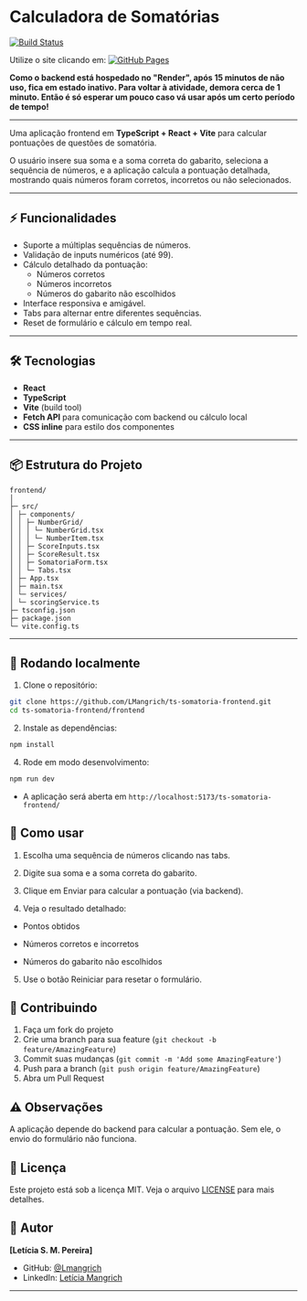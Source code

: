 # Calculadora de Somatórias 

[![Build Status](https://img.shields.io/badge/build-passing-brightgreen)](https://github.com/LMangrich/ts-somatoria-frontend)  


Utilize o site clicando em: [![GitHub Pages](https://img.shields.io/badge/GitHub-Pages-blue)](https://lmangrich.github.io/ts-somatoria-frontend/) 

**Como o backend está hospedado no "Render", após 15 minutos de não uso, fica em estado inativo. Para voltar à atividade, demora cerca de 1 minuto. Então é só esperar um pouco caso vá usar após um certo período de tempo!**

--- 

Uma aplicação frontend em **TypeScript + React + Vite** para calcular pontuações de questões de somatória.  

O usuário insere sua soma e a soma correta do gabarito, seleciona a sequência de números, e a aplicação calcula a pontuação detalhada, mostrando quais números foram corretos, incorretos ou não selecionados.  

---

## ⚡ Funcionalidades

- Suporte a múltiplas sequências de números.
- Validação de inputs numéricos (até 99).
- Cálculo detalhado da pontuação:
  - Números corretos
  - Números incorretos
  - Números do gabarito não escolhidos
- Interface responsiva e amigável.
- Tabs para alternar entre diferentes sequências.
- Reset de formulário e cálculo em tempo real.

---

## 🛠️ Tecnologias

- **React**  
- **TypeScript**  
- **Vite** (build tool)  
- **Fetch API** para comunicação com backend ou cálculo local
- **CSS inline** para estilo dos componentes  

---

## 📦 Estrutura do Projeto

```
frontend/
│
├─ src/
│ ├─ components/
│ │ ├─ NumberGrid/
│ │ │ └─ NumberGrid.tsx
│ │ │ └─ NumberItem.tsx
│ │ ├─ ScoreInputs.tsx
│ │ ├─ ScoreResult.tsx
│ │ ├─ SomatoriaForm.tsx
│ │ └─ Tabs.tsx
│ ├─ App.tsx
│ ├─ main.tsx
│ └─ services/
│ └─ scoringService.ts
├─ tsconfig.json
├─ package.json
└─ vite.config.ts
```

---

## 🚀 Rodando localmente

1. Clone o repositório:

```bash
git clone https://github.com/LMangrich/ts-somatoria-frontend.git
cd ts-somatoria-frontend/frontend
```
2. Instale as dependências:

```bash
npm install
```

4. Rode em modo desenvolvimento:
```bash
npm run dev
```

- A aplicação será aberta em ```http://localhost:5173/ts-somatoria-frontend/```

## 📝 Como usar

1. Escolha uma sequência de números clicando nas tabs.

2. Digite sua soma e a soma correta do gabarito.

3. Clique em Enviar para calcular a pontuação (via backend).

4. Veja o resultado detalhado:

  - Pontos obtidos

  - Números corretos e incorretos

  - Números do gabarito não escolhidos

5. Use o botão Reiniciar para resetar o formulário.

## 🤝 Contribuindo

1. Faça um fork do projeto
2. Crie uma branch para sua feature (`git checkout -b feature/AmazingFeature`)
3. Commit suas mudanças (`git commit -m 'Add some AmazingFeature'`)
4. Push para a branch (`git push origin feature/AmazingFeature`)
5. Abra um Pull Request

## ⚠️ Observações

A aplicação depende do backend para calcular a pontuação. Sem ele, o envio do formulário não funciona.


## 📄 Licença

Este projeto está sob a licença MIT. Veja o arquivo [LICENSE](LICENSE) para mais detalhes.

## 👤 Autor

**[Letícia S. M. Pereira]**
- GitHub: [@Lmangrich](https://github.com/Lmangrich)
- LinkedIn: [Letícia Mangrich](www.linkedin.com/in/letícia-souza-mangrich-pereira)

---


